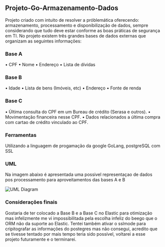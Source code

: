 ## Projeto-Go-Armazenamento-Dados
 Projeto criado com intuito de resolver a próblemática oferecendo: armazenamento, processamento e disponibilização de dados, sempre considerando que tudo deve estar conforme as boas práticas de segurança em TI. 
 No projeto existem três grandes bases de dados externas que organizam as seguintes informações:
### Base A
 • CPF
 • Nome
 • Endereço
 • Lista de dívidas
### Base B
 • Idade
 • Lista de bens (Imóveis, etc)
 • Endereço
 • Fonte de renda
### Base C
• Última consulta do CPF em um Bureau de crédito (Serasa e outros).
• Movimentação financeira nesse CPF.
• Dados relacionados a última compra com cartao de crédito vinculado ao CPF.
### Ferramentas
Utilizando a linguagem de progamação da google GoLang, postgreSQL com SSL

### UML
Na imagem abaixo é apresentada uma possivel representaçao de dados pos processamento para aproveitamentos das bases A e B

![UML Diagram](https://user-images.githubusercontent.com/36166925/136266150-391d61c6-1c3c-4172-9629-9a76f3be512a.jpg)

### Considerações finais
Gostaria de ter colocado a Base B e a Base C no Elastic para otimização mas infelizmente me vi impossibilitada pela escolha infeliz do beego que o ORM não da suporte ao Elastic. Tentei também ativar o sslmode para cripitografar as informações do postegres mas não consegui, acredito que se tivesse tentado por mais tempo teria sido possível, voltarei a esse projeto futuramente e o terminarei.